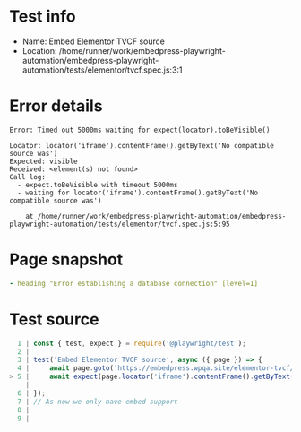 # Test info

- Name: Embed Elementor TVCF source
- Location: /home/runner/work/embedpress-playwright-automation/embedpress-playwright-automation/tests/elementor/tvcf.spec.js:3:1

# Error details

```
Error: Timed out 5000ms waiting for expect(locator).toBeVisible()

Locator: locator('iframe').contentFrame().getByText('No compatible source was')
Expected: visible
Received: <element(s) not found>
Call log:
  - expect.toBeVisible with timeout 5000ms
  - waiting for locator('iframe').contentFrame().getByText('No compatible source was')

    at /home/runner/work/embedpress-playwright-automation/embedpress-playwright-automation/tests/elementor/tvcf.spec.js:5:95
```

# Page snapshot

```yaml
- heading "Error establishing a database connection" [level=1]
```

# Test source

```ts
  1 | const { test, expect } = require('@playwright/test');
  2 |
  3 | test('Embed Elementor TVCF source', async ({ page }) => {
  4 |     await page.goto('https://embedpress.wpqa.site/elementor-tvcf/');
> 5 |     await expect(page.locator('iframe').contentFrame().getByText('No compatible source was')).toBeVisible();
    |                                                                                               ^ Error: Timed out 5000ms waiting for expect(locator).toBeVisible()
  6 | });
  7 | // As now we only have embed support 
  8 |
  9 |
```